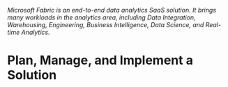 _Microsoft Fabric is an end-to-end data analytics SaaS solution. It brings many workloads in the analytics area, including Data Integration, Warehousing, Engineering, Business Intelligence, Data Science, and Real-time Analytics._

# Plan, Manage, and Implement a Solution